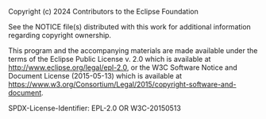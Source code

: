 Copyright (c) 2024 Contributors to the Eclipse Foundation

See the NOTICE file(s) distributed with this work for additional
information regarding copyright ownership.

This program and the accompanying materials are made available under the
terms of the Eclipse Public License v. 2.0 which is available at
http://www.eclipse.org/legal/epl-2.0, or the W3C Software Notice and
Document License (2015-05-13) which is available at
https://www.w3.org/Consortium/Legal/2015/copyright-software-and-document.

SPDX-License-Identifier: EPL-2.0 OR W3C-20150513
